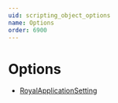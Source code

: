 ```yaml
---
uid: scripting_object_options
name: Options
order: 6900
---
```


# Options
- [RoyalApplicationSetting](royalapplicationsetting.md)
